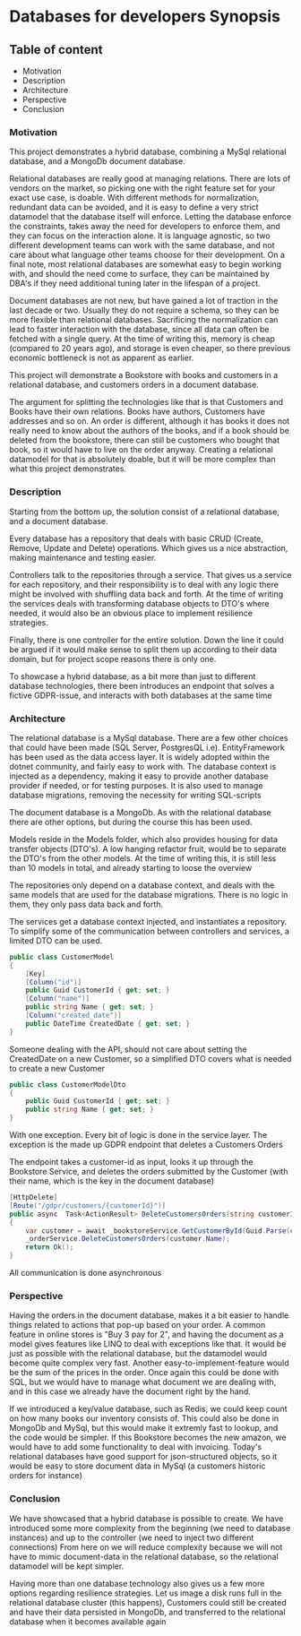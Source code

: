 # Databases for developers Synopsis

## Table of content
- Motivation
- Description
- Architecture
- Perspective
- Conclusion

### Motivation

This project demonstrates a hybrid database, combining a MySql relational database, and a MongoDb document database.

Relational databases are really good at managing relations. There are lots of vendors on the market, so picking one with the right feature set for your exact use case, is doable.
With different methods for normalization, redundant data can be avoided, and it is easy to define a very strict datamodel that the database itself will enforce.
Letting the database enforce the constraints, takes away the need for developers to enforce them, and they can focus on the interaction alone.
It is language agnostic, so two different development teams can work with the same database, and not care about what language other teams choose for their development.
On a final note, most relational databases are somewhat easy to begin working with, and should the need come to surface, they can be maintained by DBA's if they need additional tuning later in the lifespan of a project.

Document databases are not new, but have gained a lot of traction in the last decade or two. Usually they do not require a schema, so they can be more flexible than relational databases. Sacrificing the normalization can lead to faster interaction with the database, since all data can often be fetched with a single query. At the time of writing this, memory is cheap (compared to 20 years ago), and storage is even cheaper, so there previous economic bottleneck is not as apparent as earlier.

This project will demonstrate a Bookstore with books and customers in a relational database, and customers orders in a document database.

The argument for splitting the technologies like that is that Customers and Books have their own relations. Books have authors, Customers have addresses and so on.
An order is different, although it has books it does not really need to know about the authors of the books, and if a book should be deleted from the bookstore, there can still be customers who bought that book, so it would have to live on the order anyway.
Creating a relational datamodel for that is absolutely doable, but it will be more complex than what this project demonstrates.

### Description

Starting from the bottom up, the solution consist of a relational database, and a document database.

Every database has a repository that deals with basic CRUD (Create, Remove, Update and Delete) operations. Which gives us a nice abstraction, making maintenance and testing easier.

Controllers talk to the repositories through a service. That gives us a service for each repository, and their responsibility is to deal with any logic there might be involved with shuffling data back and forth. At the time of writing the services deals with transforming database objects to DTO's where needed, it would also be an obvious place to implement resilience strategies.

Finally, there is one controller for the entire solution. Down the line it could be argued if it would make sense to split them up according to their data domain, but for project scope reasons there is only one.

To showcase a hybrid database, as a bit more than just to different database technologies, there been introduces an endpoint that solves a fictive GDPR-issue, and interacts with both databases at the same time

### Architecture

The relational database is a MySql database. There are a few other choices that could have been made (SQL Server, PostgresQL i.e).
EntityFramework has been used as the data access layer. It is widely adopted within the dotnet community, and fairly easy to work with. The database context is injected as a dependency, making it easy to provide another database provider if needed, or for testing purposes.
It is also used to manage database migrations, removing the necessity for writing SQL-scripts

The document database is a MongoDb. As with the relational database there are other options, but during the course this has been used.

Models reside in the Models folder, which also provides housing for data transfer objects (DTO's). A low hanging refactor fruit, would be to separate the DTO's from the other models. At the time of writing this, it is still less than 10 models in total, and already starting to loose the overview

The repositories only depend on a database context, and deals with the same models that are used for the database migrations. There is no logic in them, they only pass data back and forth.

The services get a database context injected, and instantiates a repository. To simplify some of the communication between controllers and services, a limited DTO can be used.

```csharp
public class CustomerModel
{
    [Key]
    [Column("id")]
    public Guid CustomerId { get; set; }
    [Column("name")]
    public string Name { get; set; }
    [Column("created_date")]
    public DateTime CreatedDate { get; set; }
}
```

Someone dealing with the API, should not care about setting the CreatedDate on a new Customer, so a simplified DTO covers what is needed to create a new Customer

```csharp
public class CustomerModelDto
{
    public Guid CustomerId { get; set; }
    public string Name { get; set; }
}
```

With one exception. Every bit of logic is done in the service layer.
The exception is the made up GDPR endpoint that deletes a Customers Orders

The endpoint takes a customer-id as input, looks it up through the Bookstore Service, and deletes the orders submitted by the Customer (with their name, which is the key in the document database)

```csharp
[HttpDelete]
[Route("/gdpr/customers/{customerId}")]
public async  Task<ActionResult> DeleteCustomersOrders(string customerId)
{
    var customer = await _bookstoreService.GetCustomerById(Guid.Parse(customerId));
    _orderService.DeleteCustomersOrders(customer.Name);
    return Ok();
}
```

All communication is done asynchronous 

### Perspective

Having the orders in the document database, makes it a bit easier to handle things related to actions that pop-up based on your order.  A common feature in online stores is "Buy 3 pay for 2", and having the document as a model gives features like LINQ to deal with exceptions like that. It would be just as possible with the relational database, but the datamodel would become quite complex very fast. Another easy-to-implement-feature would be the sum of the prices in the order. Once again this could be done with SQL, but we would have to manage what document we are dealing with, and in this case we already have the document right by the hand.

If we introduced a key/value database, such as Redis, we could keep count on how many books our inventory consists of. This could also be done in MongoDb and MySql, but this would make it extremly fast to lookup, and the code would be simpler.
If this Bookstore becomes the new amazon, we would have to add some functionality to deal with invoicing. Today's relational databases have good support for json-structured objects, so it would be easy to store document data in MySql (a customers historic orders for instance)

### Conclusion

We have showcased that a hybrid database is possible to create.
We have introduced some more complexity from the beginning (we need to database instances) and up to the controller (we need to inject two different connections)
From here on we will reduce complexity because we will not have to mimic document-data in the relational database, so the relational datamodel will be kept simpler.

Having more than one database technology also gives us a few more options regarding resilience strategies.
Let us image a disk runs full in the relational database cluster (this happens), Customers could still be created and have their data persisted in MongoDb, and transferred to the relational database when it becomes available again 